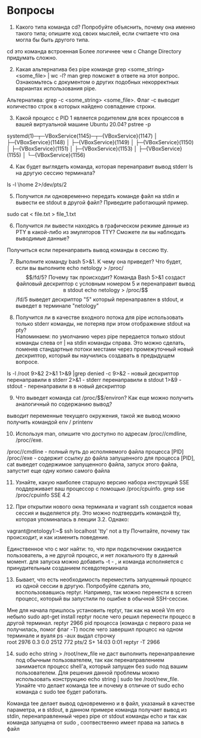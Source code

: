 # Вопросы 

1. Какого типа команда cd? Попробуйте объяснить, почему она именно такого типа; опишите ход своих мыслей, если считаете что она могла бы быть другого типа.
	
cd это команда встроенная
Более логичнее чем c Change Directory придумать сложно.


2. Какая альтернатива без pipe команде grep <some_string> <some_file> | wc -l? man grep поможет в ответе на этот вопрос. Ознакомьтесь с документом о других подобных некорректных вариантах использования pipe.

Альтернатива: grep -c <some_string> <some_file>. Флаг -c выводит количество строк в которых найдено совпадение строки.

3. Какой процесс с PID 1 является родителем для всех процессов в вашей виртуальной машине Ubuntu 20.04?
	pstree -p	


systemd(1)─┬─VBoxService(1145)─┬─{VBoxService}(1147)
           │                   ├─{VBoxService}(1148)
           │                   ├─{VBoxService}(1149)
           │                   ├─{VBoxService}(1150)
           │                   ├─{VBoxService}(1151)
           │                   ├─{VBoxService}(1153)
           │                   ├─{VBoxService}(1155)
           │                   └─{VBoxService}(1156)
	


4. Как будет выглядеть команда, которая перенаправит вывод stderr ls на другую сессию терминала?

ls -l \home 2>/dev/pts/2

5. Получится ли одновременно передать команде файл на stdin и вывести ее stdout в другой файл? Приведите работающий пример.

sudo cat < file.txt > file_1.txt

6. Получится ли вывести находясь в графическом режиме данные из PTY в какой-либо из эмуляторов TTY? Сможете ли вы наблюдать выводимые данные?

Получиться если перенаправить вывод команды в сессию tty.

7. Выполните команду bash 5>&1. К чему она приведет? Что будет, если вы выполните echo netology > /proc/$$/fd/5? Почему так происходит? 
	Команда Bash 5>&1 cоздаст файловый дескриптор с условным номером 5 и перенаправит вывод в stdout
	echo netology > /proc/$$/fd/5 выведет дескриптор "5" который перенаправлен в stdout, и выведет в терминале "netology"

8. Получится ли в качестве входного потока для pipe использовать только stderr команды, не потеряв при этом отображение stdout на pty? \
Напоминаем: по умолчанию через pipe передается только stdout команды слева от | на stdin команды справа. Это можно сделать, поменяв стандартные потоки местами через промежуточный новый дескриптор, который вы научились создавать в предыдущем вопросе.

ls -l /root 9>&2 2>&1 1>&9 |grep denied -c
9>&2 - новый дескриптор перенаправили в stderr
2>&1 - stderr перенаправили в stdout 
1>&9 - stdout - перенаправили в в новый дескриптор


9. Что выведет команда cat /proc/$$/environ? Как еще можно получить аналогичный по содержанию вывод?
	
выводит переменные текущего окружения, такой же вывод можно получить командой env / printenv


10. Используя man, опишите что доступно по адресам /proc/<PID>/cmdline, /proc/<PID>/exe.

/proc/<PID>/cmdline - полный путь до исполняемого файла процесса [PID] 
/proc/<PID>/exe - содержит ссылку до файла запущенного для процесса [PID], 
                        cat выведет содержимое запущенного файла, 
                        запуск этого файла,  запустит еще одну копию самого файла

11. Узнайте, какую наиболее старшую версию набора инструкций SSE поддерживает ваш процессор с помощью /proc/cpuinfo. 
	grep sse /proc/cpuinfo
	SSE 4.2


12. При открытии нового окна терминала и vagrant ssh создается новая сессия и выделяется pty. Это можно подтвердить командой tty, которая упоминалась в лекции 3.2. Однако:

vagrant@netology1:~$ ssh localhost 'tty'
not a tty
Почитайте, почему так происходит, и как изменить поведение.


Единственное что с мог найти: то, что при подключении ожидается пользователь, а не другой процесс, и нет локального tty в данный момент. 
для запуска можно добавить -t - , и команда исполняется c принудительным созданием псевдотерминала


13. Бывает, что есть необходимость переместить запущенный процесс из одной сессии в другую. Попробуйте сделать это, воспользовавшись reptyr. Например, так можно перенести в screen процесс, который вы запустили по ошибке в обычной SSH-сессии.

Мне для начала пришлось установить reptyr, так как на моей Vm его небыло
sudo apt-get install reptyr
после чего решил перенести процесс в другой терминал.
reptyr 2966 pid процесса (команда с первого раза не получилась, помог флаг -T)
после чего завершил процесс на одном терминале
и вуаля ps -aux выдал строчку  
root        2976  0.3  0.0   2512   772 pts/2    S+   14:03   0:01 reptyr -T 2966

14. sudo echo string > /root/new_file не даст выполнить перенаправление под обычным пользователем, так как перенаправлением занимается процесс shell'а, который запущен без sudo под вашим пользователем. Для решения данной проблемы можно использовать конструкцию 
echo string | sudo tee /root/new_file. 
Узнайте что делает команда tee и почему в отличие от sudo echo команда с sudo tee будет работать.

Команда tee делает вывод одновременно и в файл, указаный в качестве параметра, и в stdout, 
в данном примере команда получает вывод из stdin, перенаправленный через pipe от stdout команды echo
и так как команда запущена от sudo , соотвественно имеет права на запись в файл

